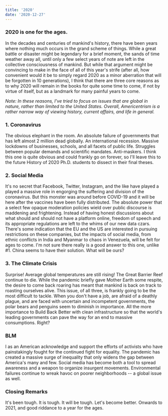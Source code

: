 ```yaml
---
title: '2020'
date: '2020-12-27'
---
```


### 2020 is one for the ages.

In the decades and centuries of mankind's history, there have been years where nothing much occurs in the grand scheme of things. While a great battle or disaster might be legendary for a brief moment, the sands of time weather away all, until only a few select years of note are left in the collective consciousness of mankind. But while that argument might be convincing to make in the face of all of this year's strife (after all, how convenient would it be to simply regard 2020 as a minor aberration that will be forgotten in 10 generations), I think that there are three core reasons as to why 2020 will remain in the books for quite some time to come, if not by virtue of itself, but as a landmark for many painful years to come.

*Note: In these reasons, I've tried to focus on issues that are global in nature, rather than limited to the United States. Overall, Americentrism is a rather narrow way of viewing history, current affairs, and life in general.*

### 1. Coronavirus
   
The obvious elephant in the room. An absolute failure of governments that has left almost 2 million dead globally. An international recession. Massive lockdowns of businesses, schools, and all facets of public life. Struggles between popular demands and scientific mandates. Anti-maskers. I think this one is quite obvious and could frankly go on forever, so I'll leave this to the future History of 2020 Ph.D. students to dissect in their final theses.

### 2. Social Media

It's no secret that Facebook, Twitter, Instagram, and the like have played a played a massive role in engorging the suffering and division of the coronavirus. But this monster was around before COVID-19 and it will be here after the vaccines have been fully distributed. The absolute power that a select few opaque moderation policies wield over public discourse is maddening and frightening. Instead of having honest discussions about what should and should not have a platform online, freedom of speech and its appropriate regulations are left to the whims of our new data czars. There's some indication that the EU and the US are interested in pursuing restrictions on these companies, but the impacts of social media, from ethnic conflicts in India and Myanmar to chaos in Venezuela, will be felt for ages to come. I'm not sure there really is a good answer to this one, unlike #1. China seems to have their solution. What will be ours?

### 3. The Climate Crisis

Surprise! Average global temperatures are still rising! The Great Barrier Reef continue to die. While the pandemic briefly gave Mother Earth some respite, the desire to come back roaring has meant that mankind is back on track to roasting ourselves alive. This issue, of all three, is frankly going to be the most difficult to tackle. When you don't have a job, are afraid of a deathly plague, and are faced with uncertain and incompetent governments, the polar bears and penguins seem to diminish in importance. All the more importance to Build Back Better with clean infrastructure so that the world's leading governments can pave the way for an end to massive consumptions. Right?

### BLM

I as an American acknowledge and support the efforts of activists who have painstakingly fought for the continued fight for equality. The pandemic has created a massive surge of inequality that only widens the gap between America's many and few. Social media has become both a tool to spread awareness and a weapon to organize insurgent movements. Environmental failures continue to wreak havoc on poorer neighborhoods -- a global issue as well.

### Closing Remarks

It's been tough. It is tough. It will be tough. Let's become better. Onwards to 2021, and good riddance to a year for the ages.
